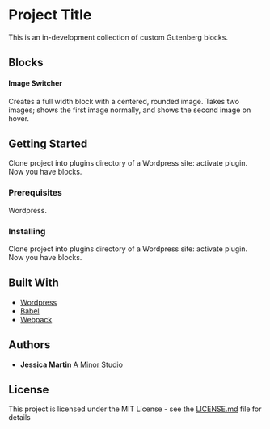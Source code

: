# Project Title

This is an in-development collection of custom Gutenberg blocks.

## Blocks

#### Image Switcher
Creates a full width block with a centered, rounded image. Takes two images; shows the first image normally, and shows the second image on hover.

## Getting Started

Clone project into plugins directory of a Wordpress site: activate plugin. Now you have blocks.

### Prerequisites

Wordpress.

### Installing

Clone project into plugins directory of a Wordpress site: activate plugin. Now you have blocks.


## Built With

* [Wordpress](https://wordpress.org/download/)
* [Babel](https://babeljs.io/)
* [Webpack](https://webpack.js.org/)


## Authors

* **Jessica Martin** [A Minor Studio](https://aminorstudio.com)

## License

This project is licensed under the MIT License - see the [LICENSE.md](LICENSE.md) file for details


